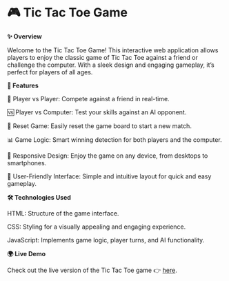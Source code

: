 # 🎮 Tic Tac Toe Game


**✨ Overview**

Welcome to the Tic Tac Toe Game! This interactive web application allows players to enjoy the classic game of Tic Tac Toe against a friend or challenge the computer. With a sleek design and engaging gameplay, it’s perfect for players of all ages.


**🚀 Features**

🤝 Player vs Player: Compete against a friend in real-time.

🆚 Player vs Computer: Test your skills against an AI opponent.

🔄 Reset Game: Easily reset the game board to start a new match.

📊 Game Logic: Smart winning detection for both players and the computer.

📱 Responsive Design: Enjoy the game on any device, from desktops to smartphones.

🎉 User-Friendly Interface: Simple and intuitive layout for quick and easy gameplay.


**🛠️ Technologies Used**

HTML: Structure of the game interface.

CSS: Styling for a visually appealing and engaging experience.

JavaScript: Implements game logic, player turns, and AI functionality.


**🌍 Live Demo**

Check out the live version of the Tic Tac Toe game 👉 [here](https://tic-tac-toe-zr54.vercel.app/).
